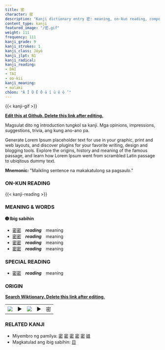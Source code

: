 ```yaml
---
title: 密
character: 密
description: "Kanji dictionary entry 密: meaning, on-kun reading, compounds, origin, related kanji"
content_type: kanji
featured_image: "/密.gif"
weight: 111
frequency: 111
kanji_grade: 9
kanji_strokes: 1
kanji_class: Jōyō
kanji_jlpt: N1
kanji_radical: 
kanji_reading: 
- DAI
- TAI
- oo-kii
kanji_meaning:
- malaki
chōon: "Ā Ī Ū Ē Ō ā ī ū ē ō ’"
---
```

[//]: # (Don't edit the line below. Kanji animated GIF code is automatically generated.)
{{< kanji-gif >}}

[//]: # (Edit below this line.)

**[Edit this at Github. Delete this link after editing.](https://github.com/tim0g/tim/tree/main/content/kanji/密/index.md)**

Magsulat dito ng introduction tungkol sa kanji. Mga opinions, impressions, suggestions, trivia, ang kung ano-ano pa.

Generate Lorem Ipsum placeholder text for use in your graphic, print and web layouts, and discover plugins for your favorite writing, design and blogging tools. Explore the origins, history and meaning of the famous passage, and learn how Lorem Ipsum went from scrambled Latin passage to ubiqitous dummy text.
 
**Mnemonic:** "Maikling sentence na makakatulong sa pagsaulo."

### ON-KUN READING

[//]: # (Don't edit the line below. ON-KUN READING code is automatically generated.)
{{< kanji-reading >}}

### MEANING & WORDS

#### ➊ **Ibig sabihin**
  - [密](../密)[密](../密)　***reading***　meaning
  - [密](../密)[密](../密)　***reading***　meaning
  - [密](../密)[密](../密)　***reading***　meaning
  - [密](../密)[密](../密)　***reading***　meaning

### SPECIAL READING
  - [密](../密)[密](../密)　***reading***　meaning

### ORIGIN

**[Search Wiktionary. Delete this link after editing.](https://wiktionary.org/wiki/密)**
<table class="kanji-table"><tr><td>
<img src="60px-密-bronze.svg.png">
</td><td>▶</td><td>
<img src="60px-密-oracle.svg.png">
</td><td>▶</td>
<td class="kanji-origin">密</td>
</tr></table>

### RELATED KANJI
- Miyembro ng pamilya: [密](../密) [密](../密) [密](../密) [密](../密) [密](../密) [娘](../娘)
- Magkatulad ang ibig sabihin: [日](../日)
